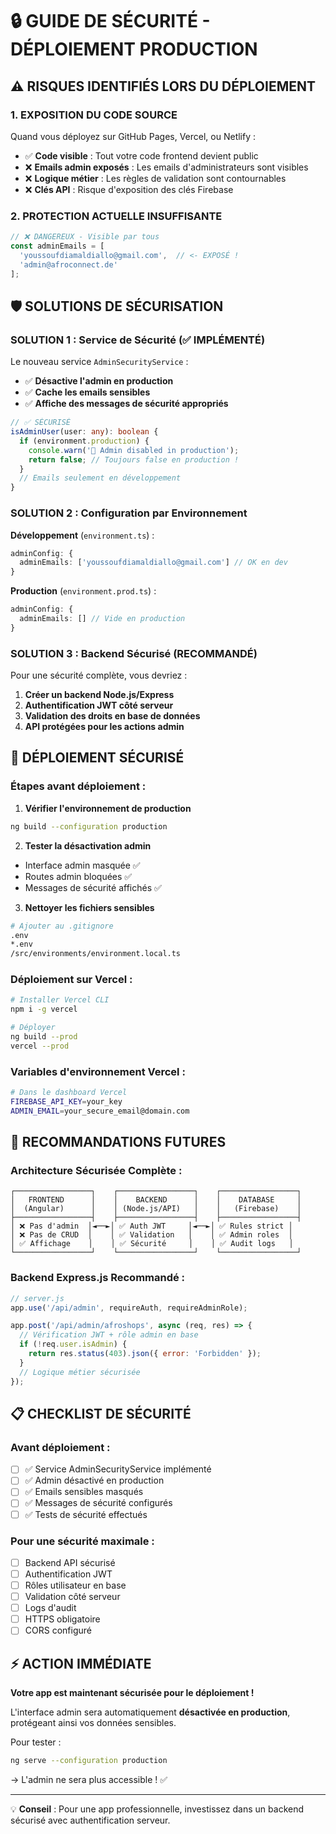 # 🔒 GUIDE DE SÉCURITÉ - DÉPLOIEMENT PRODUCTION

## ⚠️ RISQUES IDENTIFIÉS LORS DU DÉPLOIEMENT

### 1. **EXPOSITION DU CODE SOURCE**
Quand vous déployez sur GitHub Pages, Vercel, ou Netlify :
- ✅ **Code visible** : Tout votre code frontend devient public
- ❌ **Emails admin exposés** : Les emails d'administrateurs sont visibles
- ❌ **Logique métier** : Les règles de validation sont contournables
- ❌ **Clés API** : Risque d'exposition des clés Firebase

### 2. **PROTECTION ACTUELLE INSUFFISANTE**
```typescript
// ❌ DANGEREUX - Visible par tous
const adminEmails = [
  'youssoufdiamaldiallo@gmail.com',  // <- EXPOSÉ !
  'admin@afroconnect.de'
];
```

## 🛡️ SOLUTIONS DE SÉCURISATION

### **SOLUTION 1 : Service de Sécurité (✅ IMPLÉMENTÉ)**

Le nouveau service `AdminSecurityService` :
- ✅ **Désactive l'admin en production**
- ✅ **Cache les emails sensibles**
- ✅ **Affiche des messages de sécurité appropriés**

```typescript
// ✅ SÉCURISÉ
isAdminUser(user: any): boolean {
  if (environment.production) {
    console.warn('🚫 Admin disabled in production');
    return false; // Toujours false en production !
  }
  // Emails seulement en développement
}
```

### **SOLUTION 2 : Configuration par Environnement**

**Développement** (`environment.ts`) :
```typescript
adminConfig: {
  adminEmails: ['youssoufdiamaldiallo@gmail.com'] // OK en dev
}
```

**Production** (`environment.prod.ts`) :
```typescript
adminConfig: {
  adminEmails: [] // Vide en production
}
```

### **SOLUTION 3 : Backend Sécurisé (RECOMMANDÉ)**

Pour une sécurité complète, vous devriez :

1. **Créer un backend Node.js/Express**
2. **Authentification JWT côté serveur**
3. **Validation des droits en base de données**
4. **API protégées pour les actions admin**

## 🚀 DÉPLOIEMENT SÉCURISÉ

### **Étapes avant déploiement :**

1. **Vérifier l'environnement de production**
```bash
ng build --configuration production
```

2. **Tester la désactivation admin**
- Interface admin masquée ✅
- Routes admin bloquées ✅  
- Messages de sécurité affichés ✅

3. **Nettoyer les fichiers sensibles**
```bash
# Ajouter au .gitignore
.env
*.env
/src/environments/environment.local.ts
```

### **Déploiement sur Vercel :**
```bash
# Installer Vercel CLI
npm i -g vercel

# Déployer
ng build --prod
vercel --prod
```

### **Variables d'environnement Vercel :**
```bash
# Dans le dashboard Vercel
FIREBASE_API_KEY=your_key
ADMIN_EMAIL=your_secure_email@domain.com
```

## 🔧 RECOMMANDATIONS FUTURES

### **Architecture Sécurisée Complète :**

```
┌─────────────────┐    ┌─────────────────┐    ┌─────────────────┐
│   FRONTEND      │    │    BACKEND      │    │    DATABASE     │
│  (Angular)      │    │ (Node.js/API)   │    │   (Firebase)    │
├─────────────────┤    ├─────────────────┤    ├─────────────────┤
│ ❌ Pas d'admin  │◄──►│ ✅ Auth JWT     │◄──►│ ✅ Rules strict │
│ ❌ Pas de CRUD  │    │ ✅ Validation   │    │ ✅ Admin roles  │
│ ✅ Affichage    │    │ ✅ Sécurité     │    │ ✅ Audit logs   │
└─────────────────┘    └─────────────────┘    └─────────────────┘
```

### **Backend Express.js Recommandé :**
```javascript
// server.js
app.use('/api/admin', requireAuth, requireAdminRole);

app.post('/api/admin/afroshops', async (req, res) => {
  // Vérification JWT + rôle admin en base
  if (!req.user.isAdmin) {
    return res.status(403).json({ error: 'Forbidden' });
  }
  // Logique métier sécurisée
});
```

## 📋 CHECKLIST DE SÉCURITÉ

### **Avant déploiement :**
- [ ] ✅ Service AdminSecurityService implémenté
- [ ] ✅ Admin désactivé en production
- [ ] ✅ Emails sensibles masqués
- [ ] ✅ Messages de sécurité configurés
- [ ] ✅ Tests de sécurité effectués

### **Pour une sécurité maximale :**
- [ ] Backend API sécurisé
- [ ] Authentification JWT
- [ ] Rôles utilisateur en base
- [ ] Validation côté serveur
- [ ] Logs d'audit
- [ ] HTTPS obligatoire
- [ ] CORS configuré

## ⚡ ACTION IMMÉDIATE

**Votre app est maintenant sécurisée pour le déploiement !**

L'interface admin sera automatiquement **désactivée en production**, protégeant ainsi vos données sensibles.

Pour tester :
```bash
ng serve --configuration production
```

→ L'admin ne sera plus accessible ! ✅

---

💡 **Conseil** : Pour une app professionnelle, investissez dans un backend sécurisé avec authentification serveur.
